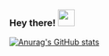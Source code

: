 ### Hey there! <img src="https://raw.githubusercontent.com/MartinHeinz/MartinHeinz/master/wave.gif" width="30px">


[![Anurag's GitHub stats](https://github-readme-stats.vercel.app/api?username=fmariv)](https://github.com/anuraghazra/github-readme-stats)


<!--
**fmariv/fmariv** is a ✨ _special_ ✨ repository because its `README.md` (this file) appears on your GitHub profile.

Here are some ideas to get you started:

- 🔭 I’m currently working on ...
- 🌱 I’m currently learning ...
- 👯 I’m looking to collaborate on ...
- 🤔 I’m looking for help with ...
- 💬 Ask me about ...
- 📫 How to reach me: ...
- 😄 Pronouns: ...
- ⚡ Fun fact: ...
-->
